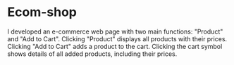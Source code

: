 # Ecom-shop
I developed an e-commerce web page with two main functions: "Product" and "Add to Cart". Clicking "Product" displays all products with their prices. Clicking "Add to Cart" adds a product to the cart. Clicking the cart symbol shows details of all added products, including their prices.
